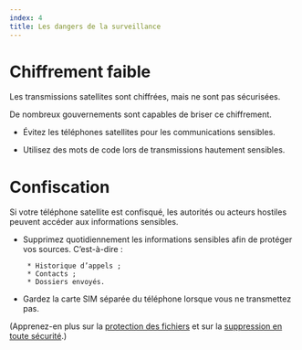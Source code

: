 ```yaml
---
index: 4
title: Les dangers de la surveillance
---
```

# Chiffrement faible

Les transmissions satellites sont chiffrées, mais ne sont pas sécurisées.

De nombreux gouvernements sont capables de briser ce chiffrement.

*   Évitez les téléphones satellites pour les communications sensibles.

*   Utilisez des mots de code lors de transmissions hautement sensibles.

# Confiscation

Si votre téléphone satellite est confisqué, les autorités ou acteurs hostiles peuvent accéder aux informations sensibles.

*   Supprimez quotidiennement les informations sensibles afin de protéger vos sources. C’est-à-dire :

         * Historique d’appels ;
         * Contacts ; 
         * Dossiers envoyés.

*   Gardez la carte SIM séparée du téléphone lorsque vous ne transmettez pas.

(Apprenez-en plus sur la [protection des fichiers](umbrella://information/protecting-files) et sur la [suppression en toute sécurité](umbrella://information/safely-deleting).)